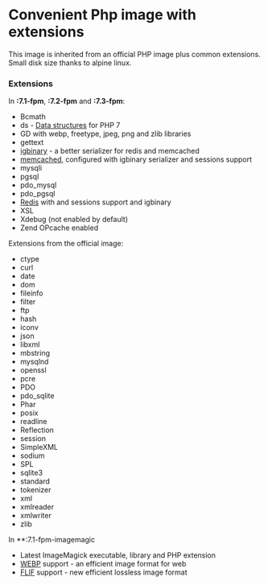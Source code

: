 # Convenient Php image with extensions

This image is inherited from an official PHP image plus common extensions.
Small disk size thanks to alpine linux.

### Extensions


In **:7.1-fpm**, **:7.2-fpm** and **:7.3-fpm**:

* Bcmath
* ds - [Data structures](http://php.net/manual/en/book.ds.php) for PHP 7
* GD with webp, freetype, jpeg, png and zlib libraries
* gettext
* [igbinary](https://github.com/igbinary/igbinary) - a better serializer for redis and memcached
* [memcached](https://github.com/php-memcached-dev/php-memcached/tree/php7), configured with igbinary serializer and sessions support
* mysqli
* pgsql
* pdo_mysql
* pdo_pgsql
* [Redis](https://github.com/phpredis/phpredis) with and sessions support and igbinary
* XSL
* Xdebug (not enabled by default)
* Zend OPcache enabled

Extensions from the official image:
* ctype
* curl
* date
* dom
* fileinfo
* filter
* ftp
* hash
* iconv
* json
* libxml
* mbstring
* mysqlnd
* openssl
* pcre
* PDO
* pdo_sqlite
* Phar
* posix
* readline
* Reflection
* session
* SimpleXML
* sodium
* SPL
* sqlite3
* standard
* tokenizer
* xml
* xmlreader
* xmlwriter
* zlib

In **:7.1-fpm-imagemagic
* Latest ImageMagick executable, library and PHP extension
* [WEBP](https://en.wikipedia.org/wiki/WebP) support - an efficient image format for web
* [FLIF](https://en.wikipedia.org/wiki/Free_Lossless_Image_Format) support - new efficient lossless image format

